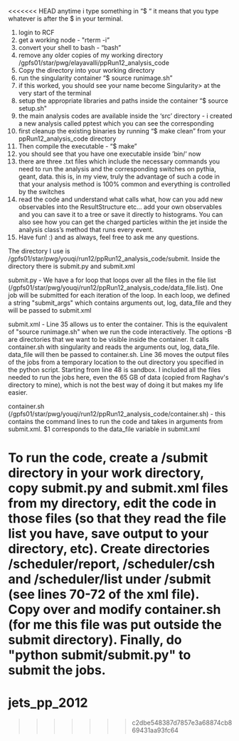 <<<<<<< HEAD
anytime i type something in “$ “ it means that you type whatever is after the $ in your terminal. 

1. login to RCF 
2. get a working node - "rterm -i”
3. convert your shell to bash - “bash”
4. remove any older copies of my working directory /gpfs01/star/pwg/elayavalli/ppRun12_analysis_code 
5. Copy the directory into your working directory 
6. run the singularity container “$ source runimage.sh”
7. if this worked, you should see your name become Singularity> at the very start of the terminal  
8. setup the appropriate libraries and paths inside the container  “$ source setup.sh"
9. the main analysis codes are available inside the ‘src’ directory - i created a new analysis called pptest which you can see the corresponding 
10. first cleanup the existing binaries by running “$ make clean” from your ppRun12_analysis_code directory 
11. Then compile the executable - “$ make”
12. you should see that you have one executable inside ’bin/‘ now 
13. there are three .txt files which include the necessary commands you need to run the analysis and the corresponding switches on pythia, geant, data. this is, in my view, truly the advantage of such a code in that your analysis method is 100% common and everything is controlled by the switches 
14. read the code and understand what calls what, how can you add new observables into the ResultStructure etc… add your own observables and you can save it to a tree or save it directly to histograms. You can also see how you can get the charged particles within the jet inside the analysis class’s method that runs every event. 
15. Have fun!  :) and as always, feel free to ask me any questions. 





The directory I use is /gpfs01/star/pwg/youqi/run12/ppRun12_analysis_code/submit. Inside the directory there is submit.py and submit.xml

submit.py - We have a for loop that loops over all the files in the file list (/gpfs01/star/pwg/youqi/run12/ppRun12_analysis_code/data_file.list). One job will be submitted for each iteration of the loop. In each loop, we defined a string "submit_args" which contains arguments out, log, data_file and they will be passed to submit.xml

submit.xml - Line 35 allows us to enter the container. This is the equivalent of "source runimage.sh" when we run the code interactively. The options -B are directories that we want to be visible inside the container. It calls container.sh with singularity and reads the arguments out, log, data_file. data_file will then be passed to container.sh. Line 36 moves the output files of the jobs from a temporary location to the out directory you specified in the python script. Starting from line 48 is sandbox. I included all the files needed to run the jobs here, even the 65 GB of data (copied from Raghav's directory to mine), which is not the best way of doing it but makes my life easier.

container.sh (/gpfs01/star/pwg/youqi/run12/ppRun12_analysis_code/container.sh) - this contains the command lines to run the code and takes in arguments from submit.xml. $1 corresponds to the data_file variable in submit.xml

To run the code, create a /submit directory in your work directory, copy submit.py and submit.xml files from my directory, edit the code in those files (so that they read the file list you have, save output to your directory, etc). Create directories /scheduler/report, /scheduler/csh and /scheduler/list under /submit (see lines 70-72 of the xml file). Copy over and modify container.sh (for me this file was put outside the submit directory). Finally, do "python submit/submit.py" to submit the jobs.
=======
# jets_pp_2012
>>>>>>> c2dbe548387d7857e3a68874cb869431aa93fc64
